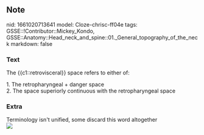 ## Note
nid: 1661020713641
model: Cloze-chrisc-ff04e
tags: GSSE::!Contributor::Mickey_Kondo, GSSE::Anatomy::Head_neck_and_spine::01._General_topography_of_the_neck
markdown: false

### Text
The {{c1::retrovisceral}} space refers to either of:
<div>
  1. The retropharyngeal + danger space
</div>
<div>
  2. The space superiorly continuous with the retropharyngeal space
</div>

### Extra
<div>
  Terminology isn't unified, some discard this word altogether
</div>
<div><img src="130"></div>
